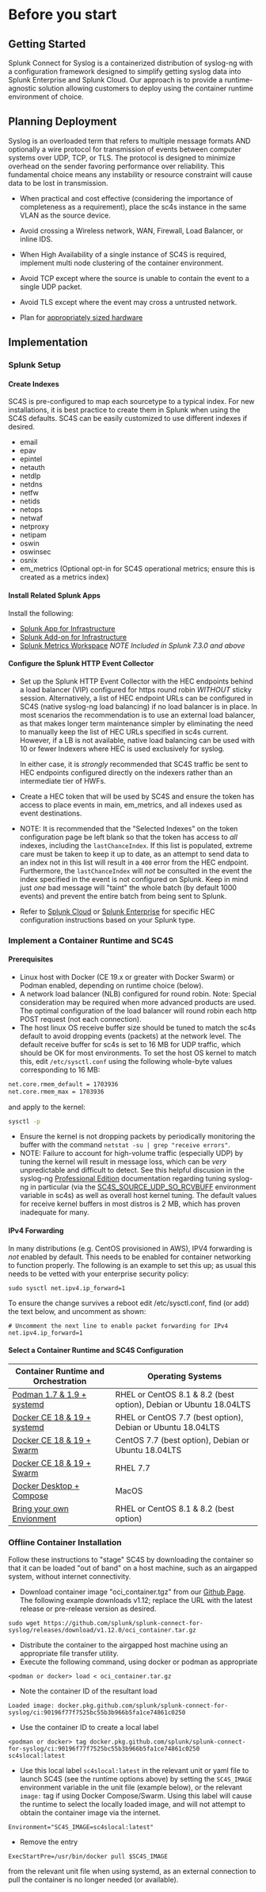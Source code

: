 # Before you start

## Getting Started

Splunk Connect for Syslog is a containerized distribution of syslog-ng with a configuration framework
designed to simplify getting syslog data into Splunk Enterprise and Splunk Cloud. Our approach is
to provide a runtime-agnostic solution allowing customers to deploy using the container runtime
environment of choice.


## Planning Deployment

Syslog is an overloaded term that refers to multiple message formats AND optionally a wire protocol for
transmission of events between computer systems over UDP, TCP, or TLS. The protocol is designed to minimize
overhead on the sender favoring performance over reliability. This fundamental choice means any instability
or resource constraint will cause data to be lost in transmission.

* When practical and cost effective (considering the importance of completeness as a requirement), place the sc4s
instance in the same VLAN as the source device.

* Avoid crossing a Wireless network, WAN, Firewall, Load Balancer, or inline IDS.
* When High Availability of a single instance of SC4S is required, implement multi node clustering of the container
environment.
* Avoid TCP except where the source is unable to contain the event to a single UDP packet.
* Avoid TLS except where the event may cross a untrusted network.
* Plan for [appropriately sized hardware](../performance.md)


## Implementation

### Splunk Setup

#### Create Indexes

SC4S is pre-configured to map each sourcetype to a typical index. For new installations, it is best practice to create them in Splunk when
using the SC4S defaults. SC4S can be easily customized to use different indexes if desired.

* email
* epav
* epintel
* netauth
* netdlp
* netdns
* netfw
* netids
* netops
* netwaf
* netproxy
* netipam
* oswin
* oswinsec
* osnix
* em_metrics (Optional opt-in for SC4S operational metrics; ensure this is created as a metrics index)

#### Install Related Splunk Apps

Install the following:

* [Splunk App for Infrastructure](https://splunkbase.splunk.com/app/3975/)
* [Splunk Add-on for Infrastructure](https://splunkbase.splunk.com/app/4217/)
* [Splunk Metrics Workspace](https://splunkbase.splunk.com/app/4192/) *NOTE Included in Splunk 7.3.0 and above*

#### Configure the Splunk HTTP Event Collector

- Set up the Splunk HTTP Event Collector with the HEC endpoints behind a load balancer (VIP) configured for https round robin *WITHOUT* sticky
session.  Alternatively, a list of HEC endpoint URLs can be configured in SC4S (native syslog-ng load balancing) if no load balancer is in
place.  In most scenarios the recommendation is to use an external load balancer, as that makes longer term
maintenance simpler by eliminating the need to manually keep the list of HEC URLs specified in sc4s current. However, if a LB is not
available, native load balancing can be used with 10 or fewer Indexers where HEC is used exclusively for syslog.

  In either case, it is _strongly_ recommended that SC4S traffic be sent to HEC endpoints configured directly on the indexers rather than
an intermediate tier of HWFs.  
- Create a HEC token that will be used by SC4S and ensure the token has access to place events in main, em_metrics, and all indexes used as
event destinations.

* NOTE: It is recommended that the "Selected Indexes" on the token configuration page be left blank so that the token has access to
_all_ indexes, including the `lastChanceIndex`.  If this list is populated, extreme care must be taken to keep it up to date, as an attempt to
send data to an index not in this list will result in a `400` error from the HEC endpoint. Furthermore, the `lastChanceIndex` will _not_ be
consulted in the event the index specified in the event is not configured on Splunk.  Keep in mind just _one_ bad message will "taint" the
whole batch (by default 1000 events) and prevent the entire batch from being sent to Splunk.

- Refer to [Splunk Cloud](http://docs.splunk.com/Documentation/Splunk/7.3.1/Data/UsetheHTTPEventCollector#Configure_HTTP_Event_Collector_on_managed_Splunk_Cloud)
or [Splunk Enterprise](http://dev.splunk.com/view/event-collector/SP-CAAAE6Q) for specific HEC configuration instructions based on your
Splunk type.

### Implement a Container Runtime and SC4S

#### Prerequisites

* Linux host with Docker (CE 19.x or greater with Docker Swarm) or Podman enabled, depending on runtime choice (below).
* A network load balancer (NLB) configured for round robin. Note: Special consideration may be required when more advanced products are used.
The optimal configuration of the load balancer will round robin each http POST request (not each connection).
* The host linux OS receive buffer size should be tuned to match the sc4s default to avoid dropping events (packets) at the network level.
The default receive buffer for sc4s is set to 16 MB for UDP traffic, which should be OK for most environments.  To set the host OS kernel to
match this, edit `/etc/sysctl.conf` using the following whole-byte values corresponding to 16 MB:

```bash
net.core.rmem_default = 1703936
net.core.rmem_max = 1703936
```
and apply to the kernel:
```bash
sysctl -p
```
* Ensure the kernel is not dropping packets by periodically monitoring the buffer with the command
`netstat -su | grep "receive errors"`.
* NOTE: Failure to account for high-volume traffic (especially UDP) by tuning the kernel will result in message loss, which can be _very_
unpredictable and difficult to detect. See this helpful discusion in the syslog-ng
[Professional Edition](https://www.syslog-ng.com/technical-documents/doc/syslog-ng-premium-edition/7.0.10/collecting-log-messages-from-udp-sources)
documentation regarding tuning syslog-ng in particular (via the [SC4S_SOURCE_UDP_SO_RCVBUFF](../configuration.md#syslog-source-configuration)
environment variable in sc4s) as well as overall host kernel tuning.  The default values for receive kernel buffers in most distros is 2 MB,
which has proven inadequate for many.

#### IPv4 Forwarding

In many distributions (e.g. CentOS provisioned in AWS), IPV4 forwarding is _not_ enabled by default.
This needs to be enabled for container networking to function properly.  The following is an example
to set this up; as usual this needs to be vetted with your enterprise security policy:

```sudo sysctl net.ipv4.ip_forward=1```

To ensure the change survives a reboot edit /etc/sysctl.conf, find (or add) the text below, and uncomment as shown:

```
# Uncomment the next line to enable packet forwarding for IPv4
net.ipv4.ip_forward=1
```

#### Select a Container Runtime and SC4S Configuration

| Container Runtime and Orchestration | Operating Systems |
|-----------------------------|-------|
| [Podman 1.7 & 1.9 + systemd](podman-systemd-general.md) | RHEL or CentOS 8.1 & 8.2 (best option), Debian or Ubuntu 18.04LTS |
| [Docker CE 18 & 19 + systemd](docker-systemd-general.md) | RHEL or CentOS 7.7 (best option), Debian or Ubuntu 18.04LTS |
| [Docker CE 18 & 19 + Swarm](docker-swarm-general.md) | CentOS 7.7 (best option), Debian or Ubuntu 18.04LTS |
| [Docker CE 18 & 19 + Swarm](docker-swarm-rhel7.md) | RHEL 7.7 |
| [Docker Desktop + Compose](docker-compose-MacOS.md) | MacOS |
| [Bring your own Envionment](byoe-rhel8.md) | RHEL or CentOS 8.1 & 8.2 (best option) |

### Offline Container Installation

Follow these instructions to "stage" SC4S by downloading the container so that it can be loaded "out of band" on a
host machine, such as an airgapped system, without internet connectivity.

* Download container image "oci_container.tgz" from our [Github Page](https://github.com/splunk/splunk-connect-for-syslog/releases).
The following example downloads v1.12; replace the URL with the latest release or pre-release version as desired.

```
sudo wget https://github.com/splunk/splunk-connect-for-syslog/releases/download/v1.12.0/oci_container.tar.gz
```

* Distribute the container to the airgapped host machine using an appropriate file transfer utility.
* Execute the following command, using docker or podman as appropriate

```
<podman or docker> load < oci_container.tar.gz
```

* Note the container ID of the resultant load

```
Loaded image: docker.pkg.github.com/splunk/splunk-connect-for-syslog/ci:90196f77f7525bc55b3b966b5fa1ce74861c0250
```

* Use the container ID to create a local label
```
<podman or docker> tag docker.pkg.github.com/splunk/splunk-connect-for-syslog/ci:90196f77f7525bc55b3b966b5fa1ce74861c0250 sc4slocal:latest
```

* Use this local label `sc4slocal:latest` in the relevant unit or yaml file to launch SC4S (see the runtime options
above) by setting the `SC4S_IMAGE` environment variable in the unit file (example below), or the relevant `image:` tag
if using Docker Compose/Swarm.  Using this label will cause the runtime to select the locally loaded image, and will not
attempt to obtain the container image via the internet.

```
Environment="SC4S_IMAGE=sc4slocal:latest"
```
* Remove the entry
```
ExecStartPre=/usr/bin/docker pull $SC4S_IMAGE
```
from the relevant unit file when using systemd, as an external connection to pull the container is no longer needed (or available).
